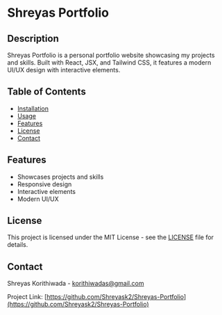 # Shreyas Portfolio

## Description

Shreyas Portfolio is a personal portfolio website showcasing my projects and skills. Built with React, JSX, and Tailwind CSS, it features a modern UI/UX design with interactive elements.

## Table of Contents

- [Installation](#installation)
- [Usage](#usage)
- [Features](#features)
- [License](#license)
- [Contact](#contact)

## Features

- Showcases projects and skills
- Responsive design
- Interactive elements
- Modern UI/UX

## License

This project is licensed under the MIT License - see the [LICENSE](LICENSE) file for details.

## Contact

Shreyas Korithiwada - [korithiwadas@gmail.com](mailto:korithiwadas@gmail.com)

Project Link: [https://github.com/Shreyask2/Shreyas-Portfolio](https://github.com/Shreyask2/Shreyas-Portfolio)
